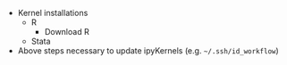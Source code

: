 - Kernel installations
   - R
      - Download R 
   - Stata
- Above steps necessary to update ipyKernels (e.g. `~/.ssh/id_workflow`) 

